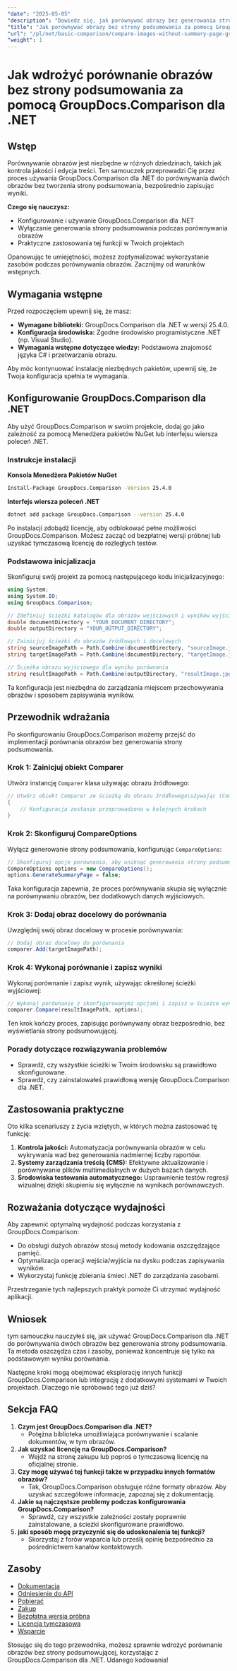 ```yaml
---
"date": "2025-05-05"
"description": "Dowiedz się, jak porównywać obrazy bez generowania strony podsumowania, korzystając z GroupDocs.Comparison dla platformy .NET. Usprawnij swój przepływ pracy."
"title": "Jak porównywać obrazy bez strony podsumowania za pomocą GroupDocs.Comparison dla .NET"
"url": "/pl/net/basic-comparison/compare-images-without-summary-page-groupdocs-net/"
"weight": 1
---
```


# Jak wdrożyć porównanie obrazów bez strony podsumowania za pomocą GroupDocs.Comparison dla .NET

## Wstęp

Porównywanie obrazów jest niezbędne w różnych dziedzinach, takich jak kontrola jakości i edycja treści. Ten samouczek przeprowadzi Cię przez proces używania GroupDocs.Comparison dla .NET do porównywania dwóch obrazów bez tworzenia strony podsumowania, bezpośrednio zapisując wyniki.

**Czego się nauczysz:**
- Konfigurowanie i używanie GroupDocs.Comparison dla .NET
- Wyłączanie generowania strony podsumowania podczas porównywania obrazów
- Praktyczne zastosowania tej funkcji w Twoich projektach

Opanowując te umiejętności, możesz zoptymalizować wykorzystanie zasobów podczas porównywania obrazów. Zacznijmy od warunków wstępnych.

## Wymagania wstępne

Przed rozpoczęciem upewnij się, że masz:
- **Wymagane biblioteki:** GroupDocs.Comparison dla .NET w wersji 25.4.0.
- **Konfiguracja środowiska:** Zgodne środowisko programistyczne .NET (np. Visual Studio).
- **Wymagania wstępne dotyczące wiedzy:** Podstawowa znajomość języka C# i przetwarzania obrazu.

Aby móc kontynuować instalację niezbędnych pakietów, upewnij się, że Twoja konfiguracja spełnia te wymagania.

## Konfigurowanie GroupDocs.Comparison dla .NET

Aby użyć GroupDocs.Comparison w swoim projekcie, dodaj go jako zależność za pomocą Menedżera pakietów NuGet lub interfejsu wiersza poleceń .NET.

### Instrukcje instalacji

**Konsola Menedżera Pakietów NuGet**
```bash
Install-Package GroupDocs.Comparison -Version 25.4.0
```

**Interfejs wiersza poleceń .NET**
```bash
dotnet add package GroupDocs.Comparison --version 25.4.0
```

Po instalacji zdobądź licencję, aby odblokować pełne możliwości GroupDocs.Comparison. Możesz zacząć od bezpłatnej wersji próbnej lub uzyskać tymczasową licencję do rozległych testów.

### Podstawowa inicjalizacja

Skonfiguruj swój projekt za pomocą następującego kodu inicjalizacyjnego:

```csharp
using System;
using System.IO;
using GroupDocs.Comparison;

// Zdefiniuj ścieżki katalogów dla obrazów wejściowych i wyników wyjściowych
double documentDirectory = "YOUR_DOCUMENT_DIRECTORY";
double outputDirectory = "YOUR_OUTPUT_DIRECTORY";

// Zainicjuj ścieżki do obrazów źródłowych i docelowych
string sourceImagePath = Path.Combine(documentDirectory, "sourceImage.jpg");
string targetImagePath = Path.Combine(documentDirectory, "targetImage.jpg");

// Ścieżka obrazu wyjściowego dla wyniku porównania
string resultImagePath = Path.Combine(outputDirectory, "resultImage.jpg");
```

Ta konfiguracja jest niezbędna do zarządzania miejscem przechowywania obrazów i sposobem zapisywania wyników.

## Przewodnik wdrażania

Po skonfigurowaniu GroupDocs.Comparison możemy przejść do implementacji porównania obrazów bez generowania strony podsumowania.

### Krok 1: Zainicjuj obiekt Comparer

Utwórz instancję `Comparer` klasa używając obrazu źródłowego:

```csharp
// Utwórz obiekt Comparer ze ścieżką do obrazu źródłowego\używając (Comparer comparer = new Comparer(sourceImagePath))
{
    // Konfiguracja zostanie przeprowadzona w kolejnych krokach
}
```

### Krok 2: Skonfiguruj CompareOptions

Wyłącz generowanie strony podsumowania, konfigurując `CompareOptions`:

```csharp
// Skonfiguruj opcje porównania, aby uniknąć generowania strony podsumowania
CompareOptions options = new CompareOptions();
options.GenerateSummaryPage = false;
```

Taka konfiguracja zapewnia, że proces porównywania skupia się wyłącznie na porównywaniu obrazów, bez dodatkowych danych wyjściowych.

### Krok 3: Dodaj obraz docelowy do porównania

Uwzględnij swój obraz docelowy w procesie porównywania:

```csharp
// Dodaj obraz docelowy do porównania
comparer.Add(targetImagePath);
```

### Krok 4: Wykonaj porównanie i zapisz wyniki

Wykonaj porównanie i zapisz wynik, używając określonej ścieżki wyjściowej:

```csharp
// Wykonaj porównanie z skonfigurowanymi opcjami i zapisz w ścieżce wyników
comparer.Compare(resultImagePath, options);
```

Ten krok kończy proces, zapisując porównywany obraz bezpośrednio, bez wyświetlania strony podsumowującej.

### Porady dotyczące rozwiązywania problemów

- Sprawdź, czy wszystkie ścieżki w Twoim środowisku są prawidłowo skonfigurowane.
- Sprawdź, czy zainstalowałeś prawidłową wersję GroupDocs.Comparison dla .NET.

## Zastosowania praktyczne

Oto kilka scenariuszy z życia wziętych, w których można zastosować tę funkcję:
1. **Kontrola jakości:** Automatyzacja porównywania obrazów w celu wykrywania wad bez generowania nadmiernej liczby raportów.
2. **Systemy zarządzania treścią (CMS):** Efektywne aktualizowanie i porównywanie plików multimedialnych w dużych bazach danych.
3. **Środowiska testowania automatycznego:** Usprawnienie testów regresji wizualnej dzięki skupieniu się wyłącznie na wynikach porównawczych.

## Rozważania dotyczące wydajności

Aby zapewnić optymalną wydajność podczas korzystania z GroupDocs.Comparison:
- Do obsługi dużych obrazów stosuj metody kodowania oszczędzające pamięć.
- Optymalizacja operacji wejścia/wyjścia na dysku podczas zapisywania wyników.
- Wykorzystaj funkcję zbierania śmieci .NET do zarządzania zasobami.

Przestrzeganie tych najlepszych praktyk pomoże Ci utrzymać wydajność aplikacji.

## Wniosek

tym samouczku nauczyłeś się, jak używać GroupDocs.Comparison dla .NET do porównywania dwóch obrazów bez generowania strony podsumowania. Ta metoda oszczędza czas i zasoby, ponieważ koncentruje się tylko na podstawowym wyniku porównania.

Następne kroki mogą obejmować eksplorację innych funkcji GroupDocs.Comparison lub integrację z dodatkowymi systemami w Twoich projektach. Dlaczego nie spróbować tego już dziś?

## Sekcja FAQ

1. **Czym jest GroupDocs.Comparison dla .NET?**
   - Potężna biblioteka umożliwiająca porównywanie i scalanie dokumentów, w tym obrazów.
2. **Jak uzyskać licencję na GroupDocs.Comparison?**
   - Wejdź na stronę zakupu lub poproś o tymczasową licencję na oficjalnej stronie.
3. **Czy mogę używać tej funkcji także w przypadku innych formatów obrazów?**
   - Tak, GroupDocs.Comparison obsługuje różne formaty obrazów. Aby uzyskać szczegółowe informacje, zapoznaj się z dokumentacją.
4. **Jakie są najczęstsze problemy podczas konfigurowania GroupDocs.Comparison?**
   - Sprawdź, czy wszystkie zależności zostały poprawnie zainstalowane, a ścieżki skonfigurowane prawidłowo.
5. **jaki sposób mogę przyczynić się do udoskonalenia tej funkcji?**
   - Skorzystaj z forów wsparcia lub prześlij opinię bezpośrednio za pośrednictwem kanałów kontaktowych.

## Zasoby

- [Dokumentacja](https://docs.groupdocs.com/comparison/net/)
- [Odniesienie do API](https://reference.groupdocs.com/comparison/net/)
- [Pobierać](https://releases.groupdocs.com/comparison/net/)
- [Zakup](https://purchase.groupdocs.com/buy)
- [Bezpłatna wersja próbna](https://releases.groupdocs.com/comparison/net/)
- [Licencja tymczasowa](https://purchase.groupdocs.com/temporary-license/)
- [Wsparcie](https://forum.groupdocs.com/c/comparison/)

Stosując się do tego przewodnika, możesz sprawnie wdrożyć porównanie obrazów bez strony podsumowującej, korzystając z GroupDocs.Comparison dla .NET. Udanego kodowania!